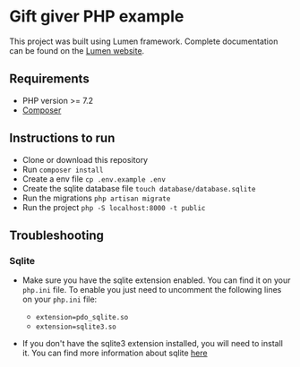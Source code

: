 # Gift giver PHP example
This project was built using Lumen framework. Complete documentation can be found on the [Lumen website](https://lumen.laravel.com/docs).

## Requirements
- PHP version >= 7.2
- [Composer](https://getcomposer.org/)

## Instructions to run
- Clone or download this repository
- Run `composer install`
- Create a env file `cp .env.example .env`
- Create the sqlite database file `touch database/database.sqlite`
- Run the migrations `php artisan migrate`
- Run the project `php -S localhost:8000 -t public`

## Troubleshooting

### Sqlite
- Make sure you have the sqlite extension enabled. You can find it on your `php.ini` file. To enable you just need to uncomment the following lines on your `php.ini` file:
  - `extension=pdo_sqlite.so`
  - `extension=sqlite3.so`
  
- If you don't have the sqlite3 extension installed, you will need to install it. You can find more information about sqlite [here](https://www.php.net/manual/en/sqlite.installation.php)
 
